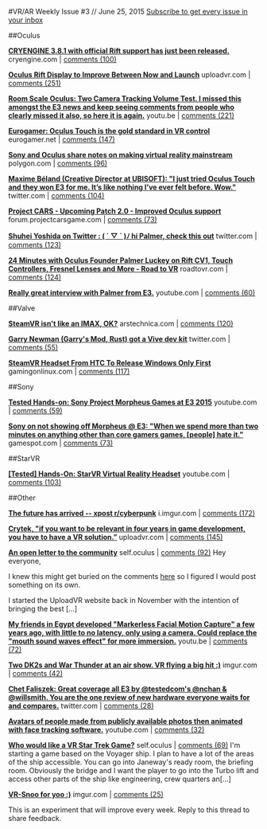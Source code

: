 
#VR/AR Weekly
Issue #3 // June 25, 2015
[Subscribe to get every issue in your inbox](http://www.vrarweekly.com)


	
##Oculus

**[CRYENGINE 3.8.1 with official Rift support has just been released.](http://cryengine.com/news/update-from-the-team-cryengine-381-is-here-adding-opengl-linux-and-oculus-rift-support)**
cryengine.com | [comments (100)](https://www.reddit.com/r/oculus/comments/3afu0v/cryengine_381_with_official_rift_support_has_just/)


**[Oculus Rift Display to Improve Between Now and Launch](http://uploadvr.com/oculus-rift-4k-display/)**
uploadvr.com | [comments (251)](https://www.reddit.com/r/oculus/comments/3atkjf/oculus_rift_display_to_improve_between_now_and/)


**[Room Scale Oculus: Two Camera Tracking Volume Test. I missed this amongst the E3 news and keep seeing comments from people who clearly missed it also, so here it is again.](http://youtu.be/cXrJu-zOzm4)**
youtu.be | [comments (221)](https://www.reddit.com/r/oculus/comments/3aletu/room_scale_oculus_two_camera_tracking_volume_test/)


**[Eurogamer: Oculus Touch is the gold standard in VR control](http://www.eurogamer.net/articles/2015-06-24-oculus-touch-is-the-gold-standard-in-vr-control)**
eurogamer.net | [comments (147)](https://www.reddit.com/r/oculus/comments/3ayhh5/eurogamer_oculus_touch_is_the_gold_standard_in_vr/)


**[Sony and Oculus share notes on making virtual reality mainstream](http://www.polygon.com/e3-2015/2015/6/18/8808495/project-morpheus-oculus-sony-virtual-reality)**
polygon.com | [comments (96)](https://www.reddit.com/r/oculus/comments/3amkqb/sony_and_oculus_share_notes_on_making_virtual/)


**[Maxime Béland (Creative Director at UBISOFT): "I just tried Oculus Touch and they won E3 for me. It’s like nothing I’ve ever felt before. Wow."](https://twitter.com/Harpax/status/611582824836149248)**
twitter.com | [comments (104)](https://www.reddit.com/r/oculus/comments/3ab2y4/maxime_béland_creative_director_at_ubisoft_i_just/)


**[Project CARS - Upcoming Patch 2.0 - Improved Oculus support](http://forum.projectcarsgame.com/showthread.php?32776-Project-CARS-All-Platforms-Upcoming-Patch-2-0-Release-notes)**
forum.projectcarsgame.com | [comments (73)](https://www.reddit.com/r/oculus/comments/3aykg8/project_cars_upcoming_patch_20_improved_oculus/)


**[Shuhei Yoshida on Twitter : ( ´ ▽ ` )ﾉ hi Palmer, check this out](https://twitter.com/yosp/status/612368843474776064)**
twitter.com | [comments (123)](https://www.reddit.com/r/oculus/comments/3aor74/shuhei_yoshida_on_twitter_ﾉ_hi_palmer_check_this/)


**[24 Minutes with Oculus Founder Palmer Luckey on Rift CV1, Touch Controllers, Fresnel Lenses and More - Road to VR](http://www.roadtovr.com/24-minutes-with-oculus-founder-palmer-luckey-on-rift-cv1-touch-controllers-fresnel-lenses-and-more/)**
roadtovr.com | [comments (124)](https://www.reddit.com/r/oculus/comments/3aed7d/24_minutes_with_oculus_founder_palmer_luckey_on/)


**[Really great interview with Palmer from E3.](https://www.youtube.com/watch?v=HKxPRrY7K0E)**
youtube.com | [comments (60)](https://www.reddit.com/r/oculus/comments/3al9ji/really_great_interview_with_palmer_from_e3/)


##Valve

**[SteamVR isn't like an IMAX, OK?](http://arstechnica.com/tech-policy/2015/06/from-quote-to-retraction-request-imaxs-absurd-attempt-to-censor-ars/)**
arstechnica.com | [comments (120)](https://www.reddit.com/r/oculus/comments/3ae7zw/steamvr_isnt_like_an_imax_ok/)


**[Garry Newman (Garry's Mod, Rust) got a Vive dev kit](https://twitter.com/garrynewman/status/611858707828375552)**
twitter.com | [comments (55)](https://www.reddit.com/r/oculus/comments/3agfqa/garry_newman_garrys_mod_rust_got_a_vive_dev_kit/)


**[SteamVR Headset From HTC To Release Windows Only First](https://www.gamingonlinux.com/articles/steamvr-headset-from-htc-to-release-windows-only-first.5540)**
gamingonlinux.com | [comments (117)](https://www.reddit.com/r/oculus/comments/3auyli/steamvr_headset_from_htc_to_release_windows_only/)


##Sony

**[Tested Hands-on: Sony Project Morpheus Games at E3 2015](https://www.youtube.com/watch?v=Dq5VVnsQgB8&amp;hd=1)**
youtube.com | [comments (59)](https://www.reddit.com/r/oculus/comments/3atzuv/tested_handson_sony_project_morpheus_games_at_e3/)


**[Sony on not showing off Morpheus @ E3: "When we spend more than two minutes on anything other than core gamers games, [people] hate it."](http://www.gamespot.com/articles/sony-hasn-t-decided-project-morpheus-release-date/1100-6428390/)**
gamespot.com | [comments (73)](https://www.reddit.com/r/oculus/comments/3b01hl/sony_on_not_showing_off_morpheus_e3_when_we_spend/)


##StarVR

**[[Tested] Hands-On: StarVR Virtual Reality Headset](https://www.youtube.com/watch?v=GiZvF2bIBoE)**
youtube.com | [comments (103)](https://www.reddit.com/r/oculus/comments/3aek6q/tested_handson_starvr_virtual_reality_headset/)


##Other

**[The future has arrived -- xpost r/cyberpunk](http://i.imgur.com/ICUdVKS.jpg)**
i.imgur.com | [comments (172)](https://www.reddit.com/r/oculus/comments/3auxmq/the_future_has_arrived_xpost_rcyberpunk/)


**[Crytek, "if you want to be relevant in four years in game development, you have to have a VR solution.”](http://uploadvr.com/crytek-vr-push/)**
uploadvr.com | [comments (145)](https://www.reddit.com/r/oculus/comments/3ark9l/crytek_if_you_want_to_be_relevant_in_four_years/)


**[An open letter to the community](http://www.reddit.com/r/oculus/comments/3auibx/an_open_letter_to_the_community/)**
self.oculus | [comments (92)](https://www.reddit.com/r/oculus/comments/3auibx/an_open_letter_to_the_community/)
Hey everyone,

I knew this might get buried on the comments [here](http://www.reddit.com/r/oculus/comments/3atkjf/oculus_rift_display_to_improve_between_now_and/) so I figured I would post something on its own.

I started the UploadVR website back in November with the intention of bringing the best [...]

**[My friends in Egypt developed "Markerless Facial Motion Capture" a few years ago, with little to no latency, only using a camera. Could replace the "mouth sound waves effect" for more immersion.](https://youtu.be/7bX0qpsLfpE)**
youtu.be | [comments (72)](https://www.reddit.com/r/oculus/comments/3adveh/my_friends_in_egypt_developed_markerless_facial/)


**[Two DK2s and War Thunder at an air show. VR flying a big hit :)](http://imgur.com/a/s86Dt)**
imgur.com | [comments (42)](https://www.reddit.com/r/oculus/comments/3ahixt/two_dk2s_and_war_thunder_at_an_air_show_vr_flying/)


**[Chet Faliszek: Great coverage all E3 by @testedcom's @nchan &amp; @willsmith. You are the one review of new hardware everyone waits for and compares.](https://twitter.com/chetfaliszek/status/612337395065720832)**
twitter.com | [comments (28)](https://www.reddit.com/r/oculus/comments/3aji8c/chet_faliszek_great_coverage_all_e3_by_testedcoms/)


**[Avatars of people made from publicly available photos then animated with face tracking software.](https://www.youtube.com/watch?v=jZgSEsrv3LQ)**
youtube.com | [comments (32)](https://www.reddit.com/r/oculus/comments/3aen1g/avatars_of_people_made_from_publicly_available/)


**[Who would like a VR Star Trek Game?](http://www.reddit.com/r/oculus/comments/3ama5k/who_would_like_a_vr_star_trek_game/)**
self.oculus | [comments (69)](https://www.reddit.com/r/oculus/comments/3ama5k/who_would_like_a_vr_star_trek_game/)
I'm starting a game based on the Voyager ship. I plan to have a lot of the areas of the ship accessible. You can go into Janeway's ready room, the briefing room. Obviously the bridge and I want the player to go into the Turbo lift and access other parts of the ship like engineering, crew quarters an[...]

**[VR-Snoo for yoo :)](http://imgur.com/g02tzr0)**
imgur.com | [comments (25)](https://www.reddit.com/r/oculus/comments/3abiiv/vrsnoo_for_yoo/)



This is an experiment that will improve every week. Reply to this thread to share feedback. 
